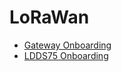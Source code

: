 # LoRaWan

* [Gateway Onboarding](Gateway_Onboarding.md)
* [LDDS75 Onboarding](LDDS75_Onboarding.md)
